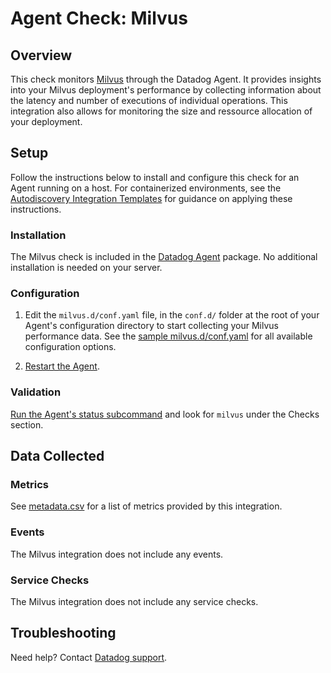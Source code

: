 # Agent Check: Milvus

## Overview

This check monitors [Milvus][1] through the Datadog Agent. It provides insights into your Milvus deployment's performance by collecting information about the latency and number of executions of individual operations. This integration also allows for monitoring the size and ressource allocation of your deployment.

## Setup

Follow the instructions below to install and configure this check for an Agent running on a host. For containerized environments, see the [Autodiscovery Integration Templates][3] for guidance on applying these instructions.

### Installation

The Milvus check is included in the [Datadog Agent][2] package.
No additional installation is needed on your server.

### Configuration

1. Edit the `milvus.d/conf.yaml` file, in the `conf.d/` folder at the root of your Agent's configuration directory to start collecting your Milvus performance data. See the [sample milvus.d/conf.yaml][4] for all available configuration options.

2. [Restart the Agent][5].

### Validation

[Run the Agent's status subcommand][6] and look for `milvus` under the Checks section.

## Data Collected

### Metrics

See [metadata.csv][7] for a list of metrics provided by this integration.

### Events

The Milvus integration does not include any events.

### Service Checks

The Milvus integration does not include any service checks.

## Troubleshooting

Need help? Contact [Datadog support][9].


[1]: https://milvus.io/
[2]: https://app.datadoghq.com/account/settings/agent/latest
[3]: https://docs.datadoghq.com/agent/kubernetes/integrations/
[4]: https://github.com/DataDog/integrations-core/blob/master/milvus/datadog_checks/milvus/data/conf.yaml.example
[5]: https://docs.datadoghq.com/agent/guide/agent-commands/#start-stop-and-restart-the-agent
[6]: https://docs.datadoghq.com/agent/guide/agent-commands/#agent-status-and-information
[7]: https://github.com/DataDog/integrations-core/blob/master/milvus/metadata.csv
[8]: https://github.com/DataDog/integrations-core/blob/master/milvus/assets/service_checks.json
[9]: https://docs.datadoghq.com/help/
